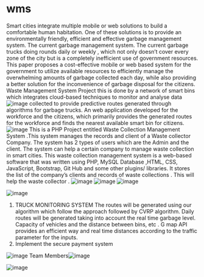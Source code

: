 # wms

Smart cities integrate multiple mobile or web solutions to build a comfortable human habitation. One of these solutions is to provide an environmentally friendly, efficient and effective garbage management system. The current garbage management system. The current garbage trucks doing rounds daily or weekly , which not only doesn’t  cover every zone of the city but is a completely inefficient use of government resources. This paper proposes a cost-effective mobile or web based system for the government to utilize available resources to efficiently manage the overwhelming amounts of garbage collected each day, while also providing a better solution for the inconvenience of garbage  disposal for the citizens. Waste Management System Project this is done by a network of smart bins which integrates cloud-based techniques to monitor and analyse data
![image](https://user-images.githubusercontent.com/105452265/206533940-72005906-591b-4b60-b2ca-a3c03fad1436.png)
collected to provide predictive routes generated through algorithms for garbage trucks. An  web application developed for the workforce and the citizens, which primarily provides the generated routes for the workforce and finds the nearest available smart bin for citizens.
![image](https://user-images.githubusercontent.com/105452265/206534065-4ff16f1a-e312-468b-81c9-cf6cbd3099d8.png)
This is a PHP Project entitled Waste Collection Management System .This system manages the records and client of a Waste collector Company. The system has 2 types of users which are the Admin and the client. The system can help a certain company to manage waste collection in smart cities.  This waste collection management system is a web-based       software that was written using PHP, MySQL Database ,HTML, CSS, JavaScript, Bootstrap, Git Hub and some other plugins/ libraries. It stores the list of the company’s clients and records of   waste collections . This will help the waste collector .
![image](https://user-images.githubusercontent.com/105452265/206534176-f4f0b850-e9fb-413d-baac-d0a79855e834.png)
![image](https://user-images.githubusercontent.com/105452265/206534217-742f4b60-929a-43c9-bb32-f6103871fcf0.png)
![image](https://user-images.githubusercontent.com/105452265/206534315-6380ca5c-7cb7-4987-9374-644276d7787c.png)

![image](https://user-images.githubusercontent.com/105452265/206534373-b6fa4a6e-4cf6-4a8c-99a6-505ed7cafc43.png)
1.  TRUCK MONITORING SYSTEM
The routes will be generated using our algorithm which follow the approach followed by CVRP algorithm.  Daily routes will be generated taking into account the real time garbage level. Capacity of vehicles and the distance between bins, etc . G map API provides an efficient way and real time  distances according to the traffic parameter for the inputs.
2. Implement the secure payment system

![image](https://user-images.githubusercontent.com/105452265/206534428-18d5e5bc-753b-44d8-a566-ac5f4c41ab8f.png)
Team Members![image](https://user-images.githubusercontent.com/105452265/206534526-77a38d13-7afd-4da2-9623-f228928a2cfc.png)
                                       
![image](https://user-images.githubusercontent.com/105452265/206534571-cc56c35d-6ebe-40b3-b9eb-2fb74c211318.png)
